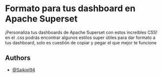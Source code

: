 
# Formato para tus dashboard en Apache Superset

¡Personaliza tus dashboards de Apache Superset con estos increíbles CSS! en el .css podrás encontrar algunos estilos super útiles para dar formato a tus dashboard, solo es cuestión de copiar y pegar el que mejor te funcione


## Authors

- [@Saikiel94](https://github.com/Saikiel94)

